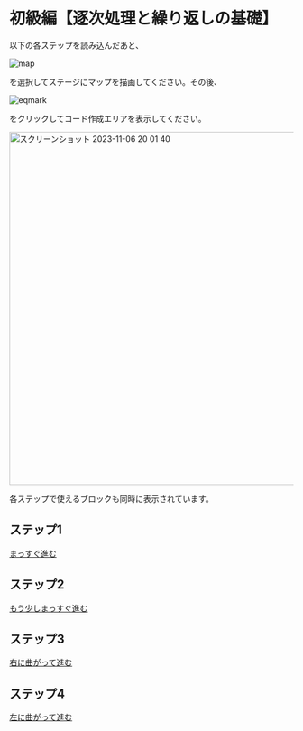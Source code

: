 # 初級編【逐次処理と繰り返しの基礎】

以下の各ステップを読み込んだあと、

![map](https://github.com/oomori-kun/toiodo_maz/assets/17058514/0cb74e6e-7e8e-49f2-bad7-1bf90b0a0b80)

を選択してステージにマップを描画してください。その後、

![eqmark](https://github.com/oomori-kun/toiodo_maz/assets/17058514/1c0fc6de-b729-4d49-8b4c-67b9a739f4b3)

をクリックしてコード作成エリアを表示してください。

<img width="626" alt="スクリーンショット 2023-11-06 20 01 40" src="https://github.com/oomori-kun/toiodo_maz/assets/17058514/db383da4-6a52-4967-8917-90653158678c">

各ステップで使えるブロックも同時に表示されています。


## ステップ1
[まっすぐ進む](https://toio.github.io/toio-visual-programming/beta/?project=https://github.com/oomori-kun/toiodo_maz/blob/main/tutorial/toiodo_maz_t1.sb3)

## ステップ2
[もう少しまっすぐ進む](https://toio.github.io/toio-visual-programming/beta/?project=https://github.com/oomori-kun/toiodo_maz/blob/main/tutorial/toiodo_maz_t2.sb3)

## ステップ3
[右に曲がって進む](https://toio.github.io/toio-visual-programming/beta/?project=https://github.com/oomori-kun/toiodo_maz/blob/main/tutorial/toiodo_maz_t3.sb3)

## ステップ4
[左に曲がって進む](https://toio.github.io/toio-visual-programming/beta/?project=https://github.com/oomori-kun/toiodo_maz/blob/main/tutorial/toiodo_maz_t4.sb3)

